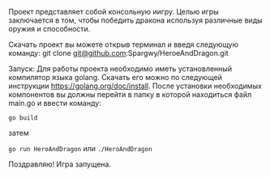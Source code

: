 Проект представляет собой консольную иигру. Целью игры заключается в том, чтобы победить дракона используя различные виды оружия и способности. 

Скачать проект вы можете открыв терминал и введя следующую команду:
git clone git@github.com:Spargwy/HeroeAndDragon.git 

Запуск:
Для работы проекта необходимо иметь установленный компилятор языка golang. Скачать его можно по следующей инструкции https://golang.org/doc/install.
После установки необходимых компонентов вы должны перейти в папку в которой находиться файл main.go и ввести команду:

```go build```

затем

```go run HeroAndDragon``` или ```./HeroAndDragon```


Поздравляю! Игра запущена.
